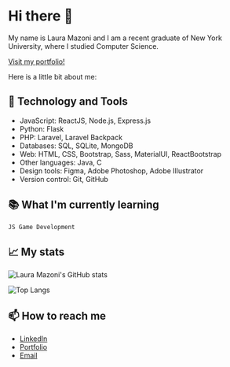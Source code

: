 # Hi there 👋

My name is Laura Mazoni and I am a recent graduate of New York University, where I studied Computer Science.

[Visit my portfolio!](https://mazo.studio/)

Here is a little bit about me:

## 🔧 Technology and Tools

- JavaScript: ReactJS, Node.js, Express.js
- Python: Flask
- PHP: Laravel, Laravel Backpack
- Databases: SQL, SQLite, MongoDB
- Web: HTML, CSS, Bootstrap, Sass, MaterialUI, ReactBootstrap
- Other languages: Java, C
- Design tools: Figma, Adobe Photoshop, Adobe Illustrator
- Version control: Git, GitHub

## 📚 What I'm currently learning

```` text
JS Game Development
````

## 📈 My stats

![Laura Mazoni's GitHub stats](https://github-readme-stats.vercel.app/api?username=qlaueen&show_icons=true&theme=midnight-purple)
  
![Top Langs](https://github-readme-stats.vercel.app/api/top-langs/?username=qlaueen&layout=compact&theme=midnight-purple)

## 📫 How to reach me

- [LinkedIn](https://www.linkedin.com/in/lauramazoni/)
- [Portfolio](https://mazo.studio/)
- [Email](mailto:qlaueen@gmail.com)
